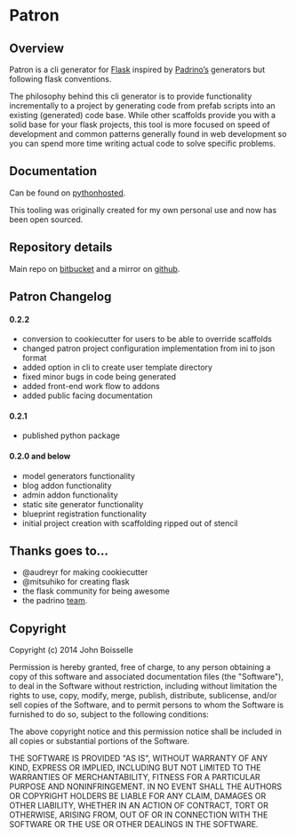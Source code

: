 # Patron

## Overview

Patron is a cli generator for [Flask](http://flask.pocoo.org) inspired by 
[Padrino’s](http://www.padrinorb.com/guides/generators) generators but 
following flask conventions.

The philosophy behind this cli generator is to provide functionality 
incrementally to a project by generating code from prefab scripts into an 
existing (generated) code base. While other scaffolds provide you with a solid 
base for your flask projects, this tool is more focused on speed of 
development and common patterns generally found in web development so you can 
spend more time writing actual code to solve specific problems.

## Documentation

Can be found on [pythonhosted](http://pythonhosted.org/patron/).

This tooling was originally created for my own personal use and now has been 
open sourced.

## Repository details
Main repo on [bitbucket](https://bitbucket.org/prgr4m/patron) and a mirror 
on [github](https://github.com/prgr4m/patron).

## Patron Changelog

#### 0.2.2
- conversion to cookiecutter for users to be able to override scaffolds
- changed patron project configuration implementation from ini to json format
- added option in cli to create user template directory
- fixed minor bugs in code being generated
- added front-end work flow to addons
- added public facing documentation

#### 0.2.1
- published python package

#### 0.2.0 and below
- model generators functionality
- blog addon functionality
- admin addon functionality
- static site generator functionality
- blueprint registration functionality
- initial project creation with scaffolding ripped out of stencil

## Thanks goes to...
- @audreyr for making cookiecutter
- @mitsuhiko for creating flask
- the flask community for being awesome
- the padrino [team](http://www.padrinorb.com/team).

## Copyright
Copyright (c) 2014 John Boisselle

Permission is hereby granted, free of charge, to any person obtaining a copy of
this software and associated documentation files (the "Software"), to deal in 
the Software without restriction, including without limitation the rights to 
use, copy, modify, merge, publish, distribute, sublicense, and/or sell copies 
of the Software, and to permit persons to whom the Software is furnished to do 
so, subject to the following conditions:

The above copyright notice and this permission notice shall be included in all 
copies or substantial portions of the Software.

THE SOFTWARE IS PROVIDED "AS IS", WITHOUT WARRANTY OF ANY KIND, EXPRESS OR 
IMPLIED, INCLUDING BUT NOT LIMITED TO THE WARRANTIES OF MERCHANTABILITY, 
FITNESS FOR A PARTICULAR PURPOSE AND NONINFRINGEMENT. IN NO EVENT SHALL THE 
AUTHORS OR COPYRIGHT HOLDERS BE LIABLE FOR ANY CLAIM, DAMAGES OR OTHER 
LIABILITY, WHETHER IN AN ACTION OF CONTRACT, TORT OR OTHERWISE, ARISING FROM, 
OUT OF OR IN CONNECTION WITH THE SOFTWARE OR THE USE OR OTHER DEALINGS IN THE 
SOFTWARE.
